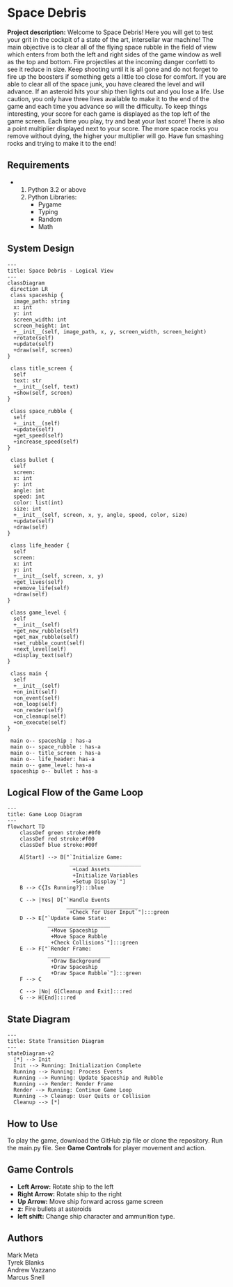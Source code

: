 # Space Debris

**Project description:**  Welcome to Space Debris! Here you will get to test your grit in the cockpit of a state of the art, intersellar war machine!  The main objective is to clear all of the flying space rubble in the field of view which enters from both the left and right sides of the game window as well as the top and bottom. Fire projectiles at the incoming danger confetti to see it reduce in size. Keep shooting until it is all gone and do not forget to fire up the boosters if something gets a little too close for comfort.  If you are able to clear all of the space junk, you have cleared the level and will advance.  If an asteroid hits your ship then lights out and you lose a life.  Use caution, you only have three lives available to make it to the end of the game and each time you advance so will the difficulty. To keep things interesting, your score for each game is displayed as the top left of the game screen.  Each time you play, try and beat your last score!  There is also a point multiplier displayed next to your score.  The more space rocks you remove without dying, the higher your multiplier will go.  Have fun smashing rocks and trying to make it to the end!

## Requirements

 - 1. Python 3.2 or above
   3. Python Libraries:
      - Pygame
      - Typing
      - Random
      - Math
## System Design
```mermaid
---
title: Space Debris - Logical View
---
classDiagram 
 direction LR
 class spaceship {
  image_path: string
  x: int
  y: int
  screen_width: int
  screen_height: int 
  +__init__(self, image_path, x, y, screen_width, screen_height)
  +rotate(self)
  +update(self)
  +draw(self, screen)
}

 class title_screen {
  self
  text: str
  +__init__(self, text)
  +show(self, screen)
}

 class space_rubble {
  self
  +__init__(self)
  +update(self)
  +get_speed(self)
  +increase_speed(self)
}

 class bullet {
  self
  screen:
  x: int
  y: int
  angle: int
  speed: int
  color: list(int)
  size: int
  +__init__(self, screen, x, y, angle, speed, color, size)
  +update(self)
  +draw(self)
}

 class life_header {
  self
  screen:
  x: int
  y: int
  +__init__(self, screen, x, y)
  +get_lives(self)
  +remove_life(self)
  +draw(self)
}

 class game_level {
  self
  +__init__(self)
  +get_new_rubble(self)
  +get_max_rubble(self)
  +set_rubble_count(self)
  +next_level(self)
  +display_text(self)
}

 class main {
  self
  +__init__(self)
  +on_init(self)
  +on_event(self)
  +on_loop(self)
  +on_render(self)
  +on_cleanup(self)
  +on_execute(self)
}

 main o-- spaceship : has-a
 main o-- space_rubble : has-a
 main o-- title_screen : has-a
 main o-- life_header: has-a
 main o-- game_level: has-a
 spaceship o-- bullet : has-a
```

## Logical Flow of the Game Loop
```mermaid
---
title: Game Loop Diagram
---
flowchart TD
    classDef green stroke:#0f0
    classDef red stroke:#f00
    classDef blue stroke:#00f

    A[Start] --> B["`Initialize Game:
                    _______________________
                     +Load Assets
                     +Initialize Variables
                     +Setup Display`"]
    B --> C{Is Running?}:::blue

    C --> |Yes| D["`Handle Events
                   _______________________
                    +Check for User Input`"]:::green
    D --> E["`Update Game State: 
             ____________________
              +Move Spaceship
              +Move Space Rubble
              +Check Collisions`"]:::green
    E --> F["`Render Frame:
             ____________________
              +Draw Background
              +Draw Spaceship
              +Draw Space Rubble`"]:::green
    F --> C

    C --> |No| G[Cleanup and Exit]:::red
    G --> H[End]:::red
```


## State Diagram
```mermaid
---
title: State Transition Diagram
---
stateDiagram-v2
  [*] --> Init
  Init --> Running: Initialization Complete
  Running --> Running: Process Events
  Running --> Running: Update Spaceship and Rubble
  Running --> Render: Render Frame
  Render --> Running: Continue Game Loop
  Running --> Cleanup: User Quits or Collision
  Cleanup --> [*]
```
     
## How to Use

To play the game, download the GitHub zip file or clone the repository.  Run the main.py file.  See **Game Controls** for player movement and action.

## Game Controls
- **Left Arrow:**  Rotate ship to the left
- **Right Arrow:** Rotate ship to the right
- **Up Arrow:** Move ship forward across game screen
- **z:** Fire bullets at asteroids
- **left shift:** Change ship character and ammunition type.

## Authors
Mark Meta\
Tyrek Blanks\
Andrew Vazzano\
Marcus Snell

